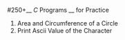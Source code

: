 #250+__ _C_ Programs __ for Practice

1. Area and Circumference of a Circle
2. Print Ascii Value of the Character




